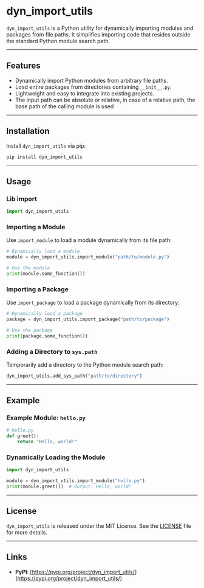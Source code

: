# dyn_import_utils

`dyn_import_utils` is a Python utility for dynamically importing modules and packages from file paths. 
It simplifies importing code that resides outside the standard Python module search path.

---

## Features

- Dynamically import Python modules from arbitrary file paths.
- Load entire packages from directories containing `__init__.py`.
- Lightweight and easy to integrate into existing projects.
- The input path can be absolute or relative,
   in case of a relative path, the base path of the calling module is used

---

## Installation

Install `dyn_import_utils` via pip:

```bash
pip install dyn_import_utils
```

---

## Usage

### Lib import
```python
import dyn_import_utils
```

### Importing a Module
Use `import_module` to load a module dynamically from its file path:

```python
# Dynamically load a module
module = dyn_import_utils.import_module("path/to/module.py")

# Use the module
print(module.some_function())
```

### Importing a Package
Use `import_package` to load a package dynamically from its directory:

```python
# Dynamically load a package
package = dyn_import_utils.import_package("path/to/package")

# Use the package
print(package.some_function())
```

### Adding a Directory to `sys.path`
Temporarily add a directory to the Python module search path:

```python
dyn_import_utils.add_sys_path("path/to/directory")
```

---

## Example

### Example Module: `hello.py`

```python
# hello.py
def greet():
    return "Hello, world!"
```

### Dynamically Loading the Module

```python
import dyn_import_utils

module = dyn_import_utils.import_module("hello.py")
print(module.greet())  # Output: Hello, world!
```

---

## License

`dyn_import_utils` is released under the MIT License. See the [LICENSE](LICENSE) file for more details.

---

## Links

- **PyPI**: [https://pypi.org/project/dyn_import_utils/](https://pypi.org/project/dyn_import_utils/)  


